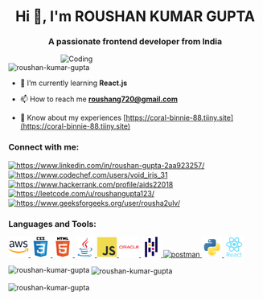 
<h1 align="center">Hi 👋, I'm ROUSHAN KUMAR GUPTA</h1>
<h3 align="center">A passionate frontend developer from India</h3>
<img align="right" alt="Coding" width="400" src="https://images.stockcake.com/public/6/d/8/6d826f8d-40fa-4197-beca-fa36adf07ada_large/coder-at-work-stockcake.jpg">

<p align="left"> <img src="https://komarev.com/ghpvc/?username=roushan-kumar-gupta&label=Profile%20views&color=0e75b6&style=flat" alt="roushan-kumar-gupta" /> </p>

- 🌱 I’m currently learning **React.js**

- 📫 How to reach me **roushang720@gmail.com**

- 📄 Know about my experiences [https://coral-binnie-88.tiiny.site](https://coral-binnie-88.tiiny.site)

<h3 align="left">Connect with me:</h3>
<p align="left">
<a href="https://www.linkedin.com/in/roushan-gupta-2aa923257/" target="blank"><img align="center" src="https://raw.githubusercontent.com/rahuldkjain/github-profile-readme-generator/master/src/images/icons/Social/linked-in-alt.svg" alt="https://www.linkedin.com/in/roushan-gupta-2aa923257/" height="30" width="40" /></a>
<a href="https://www.codechef.com/users/https://www.codechef.com/users/void_iris_31" target="blank"><img align="center" src="https://cdn.jsdelivr.net/npm/simple-icons@3.1.0/icons/codechef.svg" alt="https://www.codechef.com/users/void_iris_31" height="30" width="40" /></a>
<a href="https://www.hackerrank.com/https://www.hackerrank.com/profile/aids22018" target="blank"><img align="center" src="https://raw.githubusercontent.com/rahuldkjain/github-profile-readme-generator/master/src/images/icons/Social/hackerrank.svg" alt="https://www.hackerrank.com/profile/aids22018" height="30" width="40" /></a>
<a href="https://www.leetcode.com/https://leetcode.com/u/roushangupta123/" target="blank"><img align="center" src="https://raw.githubusercontent.com/rahuldkjain/github-profile-readme-generator/master/src/images/icons/Social/leet-code.svg" alt="https://leetcode.com/u/roushangupta123/" height="30" width="40" /></a>
<a href="https://auth.geeksforgeeks.org/user/https://www.geeksforgeeks.org/user/rousha2ulv/" target="blank"><img align="center" src="https://raw.githubusercontent.com/rahuldkjain/github-profile-readme-generator/master/src/images/icons/Social/geeks-for-geeks.svg" alt="https://www.geeksforgeeks.org/user/rousha2ulv/" height="30" width="40" /></a>
</p>

<h3 align="left">Languages and Tools:</h3>
<p align="left"> <a href="https://aws.amazon.com" target="_blank" rel="noreferrer"> <img src="https://raw.githubusercontent.com/devicons/devicon/master/icons/amazonwebservices/amazonwebservices-original-wordmark.svg" alt="aws" width="40" height="40"/> </a> <a href="https://www.w3schools.com/css/" target="_blank" rel="noreferrer"> <img src="https://raw.githubusercontent.com/devicons/devicon/master/icons/css3/css3-original-wordmark.svg" alt="css3" width="40" height="40"/> </a> <a href="https://www.w3.org/html/" target="_blank" rel="noreferrer"> <img src="https://raw.githubusercontent.com/devicons/devicon/master/icons/html5/html5-original-wordmark.svg" alt="html5" width="40" height="40"/> </a> <a href="https://www.java.com" target="_blank" rel="noreferrer"> <img src="https://raw.githubusercontent.com/devicons/devicon/master/icons/java/java-original.svg" alt="java" width="40" height="40"/> </a> <a href="https://developer.mozilla.org/en-US/docs/Web/JavaScript" target="_blank" rel="noreferrer"> <img src="https://raw.githubusercontent.com/devicons/devicon/master/icons/javascript/javascript-original.svg" alt="javascript" width="40" height="40"/> </a> <a href="https://www.oracle.com/" target="_blank" rel="noreferrer"> <img src="https://raw.githubusercontent.com/devicons/devicon/master/icons/oracle/oracle-original.svg" alt="oracle" width="40" height="40"/> </a> <a href="https://pandas.pydata.org/" target="_blank" rel="noreferrer"> <img src="https://raw.githubusercontent.com/devicons/devicon/2ae2a900d2f041da66e950e4d48052658d850630/icons/pandas/pandas-original.svg" alt="pandas" width="40" height="40"/> </a> <a href="https://postman.com" target="_blank" rel="noreferrer"> <img src="https://www.vectorlogo.zone/logos/getpostman/getpostman-icon.svg" alt="postman" width="40" height="40"/> </a> <a href="https://www.python.org" target="_blank" rel="noreferrer"> <img src="https://raw.githubusercontent.com/devicons/devicon/master/icons/python/python-original.svg" alt="python" width="40" height="40"/> </a> <a href="https://reactjs.org/" target="_blank" rel="noreferrer"> <img src="https://raw.githubusercontent.com/devicons/devicon/master/icons/react/react-original-wordmark.svg" alt="react" width="40" height="40"/> </a> </p>

<p><img align="left" src="https://github-readme-stats.vercel.app/api/top-langs?username=roushan-kumar-gupta&show_icons=true&locale=en&layout=compact" alt="roushan-kumar-gupta" /></p>

<p>&nbsp;<img align="center" src="https://github-readme-stats.vercel.app/api?username=roushan-kumar-gupta&show_icons=true&locale=en" alt="roushan-kumar-gupta" /></p>

<p><img align="center" src="https://github-readme-streak-stats.herokuapp.com/?user=roushan-kumar-gupta&" alt="roushan-kumar-gupta" /></p>

